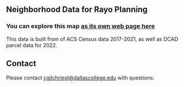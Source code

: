 ## Neighborhood Data for Rayo Planning

### You can explore this map [as its own web page here](https://cgilchriest-dcccd.github.io/population-change-2019-2021/)

This data is built from of ACS Census data 2017-2021, as well as DCAD parcel data for 2022. 

## Contact
Please contact cgilchriest@dallascollege.edu with questions. 
